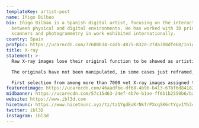 ```yaml
---
templateKey: artist-post
name: Iñigo Bilbao
bio: Iñigo Bilbao is a Spanish digital artist, focusing on the interactions
  between physical and digital environments. He has worked with 3D printers, 3D
  scanners and photogrammetry in work exhibited internationally.
country: Spain
profpic: https://ucarecdn.com/77600b34-c4db-4875-832d-27da708dfe68/inigo_500c.gif
title: X-ray
statement: >-
  Raw X-ray images lose their original function to be showed as artistic pieces.

  The originals have not been manipulated, in some cases just reframed, entrusting all the work to the machine, time and chance.

  First selection from among more than 7000 vet X-ray images assigned to the artist.
featuredimage: https://ucarecdn.com/46aadfbe-df68-4b9b-b413-678f6d841823/main_page_inigo.jpg
midbanner: https://ucarecdn.com/57c15d63-24ef-4b7e-b1ae-ff6b1b2550b6/banner_inigo1.jpg
website: https://www.ibl3d.com
hicetnunc: https://www.hicetnunc.xyz/tz/tz1YgdEoKrNkfrPXcqSK6rtYgv1Yh3cFTrsF/creations
twitter: ibl3D
instagram: ibl3d
---
```

